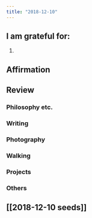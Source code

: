 ```yaml
---
title: "2018-12-10"
---
```

## I am grateful for:
1. 

## Affirmation

## Review
### Philosophy etc.

### Writing

### Photography

### Walking

### Projects

### Others

## [[2018-12-10 seeds]]
